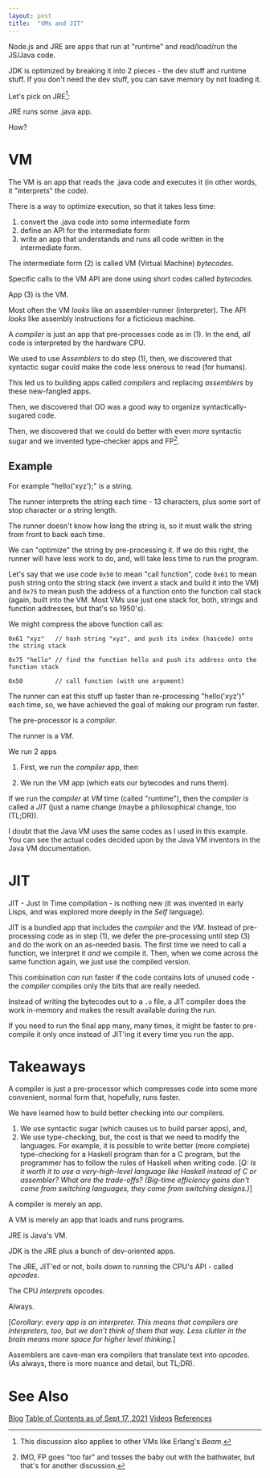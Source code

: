 ```yaml
---
layout: post
title:  "VMs and JIT"
---
```


Node.js and JRE are apps that run at "runtime" and read/load/run the JS/Java code.

JDK is optimized by breaking it into 2 pieces - the dev stuff and runtime stuff.  If you don't need the dev stuff, you can save memory by not loading it.

Let's pick on JRE[^beam]:

[^beam]: This discussion also applies to other VMs like Erlang's *Beam*.

JRE runs some .java app. 

How? 

# VM

The VM is an app that reads the .java code and executes it (in other words, it "interprets" the code).

There is a way to optimize execution, so that it takes less time:
1. convert the .java code into some intermediate form
2. define an API for the intermediate form
3. write an app that understands and runs all code written in the intermediate form.

The intermediate form (2) is called VM (Virtual Machine) *bytecodes*.

Specific calls to the VM API are done using short codes called *bytecodes*.

App (3) is the VM.

Most often the VM *looks* like an assembler-runner (interpreter).  The API *looks* like assembly instructions for a ficticious machine.

A *compiler* is just an app that pre-processes code as in (1). In the end, *all* code is interpreted by the hardware CPU.

We used to use *Assemblers* to do step (1), then, we discovered that syntactic sugar could make the code less onerous to read (for humans).  

This led us to building apps called *compilers* and replacing *assemblers* by these new-fangled apps.  

Then, we discovered that OO was a good way to organize syntactically-sugared code.  

Then, we discovered that we could do better with even *more* syntactic sugar and we invented type-checker apps and FP[^1].

## Example

For example "hello('xyz');" is a string.

The runner interprets the string each time - 13 characters, plus some sort of stop character or a string length.

The runner doesn't know how long the string is, so it must walk the string from front to back each time.

We can "optimize" the string by pre-processing it.  If we do this right, the runner will have less work to do, and, will take less time to run the program.

Let's say that we use code `0x50` to mean "call function", code `0x61` to mean push string onto the string stack (we invent a stack and build it into the VM) and `0x75` to mean push the address of a function onto the function call stack (again, built into the VM.  Most VMs use just one stack for, both, strings and function addresses, but that's so 1950's).

We might compress the above function call as:

```
0x61 "xyz"   // hash string "xyz", and push its index (hascode) onto the string stack

0x75 "hello" // find the function hello and push its address onto the function stack

0x50         // call function (with one argument)
```

The runner can eat this stuff up faster than re-processing "hello('xyz')" each time, so, we have achieved the goal of making our program run faster.

The pre-processor is a *compiler*.  

The runner is a *VM*.

We run 2 apps

1. First, we run the *compiler* app, then

2. We run the VM app (which eats our bytecodes and runs them).

If we run the *compiler* at *VM* time (called "runtime"), then the *compiler* is called a *JIT* (just a name change (maybe a philosophical change, too (TL;DR)).

I doubt that the Java VM uses the same codes as I used in this example.  You can see the actual codes decided upon by the Java VM inventors in the Java VM documentation.

[^1]: IMO, FP goes "too far" and tosses the baby out with the bathwater, but that's for another discussion.

# JIT

JIT - Just In Time compilation - is nothing new (it was invented in early Lisps, and was explored more deeply in the *Self* language).

JIT is a bundled app that includes the *compiler* and the *VM*.  Instead of pre-processing code as in step (1), we defer the pre-processing until step (3) and do the work on an as-needed basis.  The first time we need to call a function, we interpret it *and* we compile it.  Then, when we come across the same function again, we just use the compiled version.

This combination *can* run faster if the code contains lots of unused code - the *compiler* compiles only the bits that are really needed. 

Instead of writing the bytecodes out to a `.o` file, a JIT compiler does the work in-memory and makes the result available during the run.

If you need to run the final app many, many times, it might be faster to pre-compile it only once instead of JIT'ing it every time you run the app.

# Takeaways

A compiler is just a pre-processor which compresses code into some more convenient, normal form that, hopefully, runs faster.

We have learned how to build better checking into our compilers.

1. We use syntactic sugar (which causes us to build parser apps), and,
2. We use type-checking, but, the cost is that we need to modify the languages. For example, it is possible to write better (more complete) type-checking for a Haskell program than for a C program, but the programmer has to follow the rules of Haskell when writing code. [*Q: Is it worth it to use a very-high-level language like Haskell instead of C or assembler?  What are the trade-offs? (Big-time efficiency gains don't come from switching languages, they come from switching designs.)*]

A compiler is merely an app.

A VM is merely an app that loads and runs programs.

JRE is Java's VM.

JDK is the JRE plus a bunch of dev-oriented apps.

The JRE, JIT'ed or not, boils down to running the CPU's API - called *opcodes*.

The CPU *interprets* opcodes. 

Always.  

[*Corollary: every app is an interpreter.  This means that compilers are interpreters, too, but we don't think of them that way. Less clutter in the brain means more space for higher level thinking.*]

Assemblers are cave-man era compilers that translate text into *opcodes*.  (As always, there is more nuance and detail, but TL;DR).


# See Also

[Blog](https://guitarvydas.github.io)
[Table of Contents as of Sept 17, 2021](https://guitarvydas.github.io/2021/09/21/Table-of-Contents-Sept-17-2021.html)
[Videos](https://www.youtube.com/channel/UC2bdO9l84VWGlRdeNy5)
[References](https://guitarvydas.github.io/2021/01/14/References.html)

<script src="https://utteranc.es/client.js" 
        repo="guitarvydas/guitarvydas.github.io" 
        issue-term="pathname" 
        theme="github-light" 
        crossorigin="anonymous" 
        async> 
</script> 
